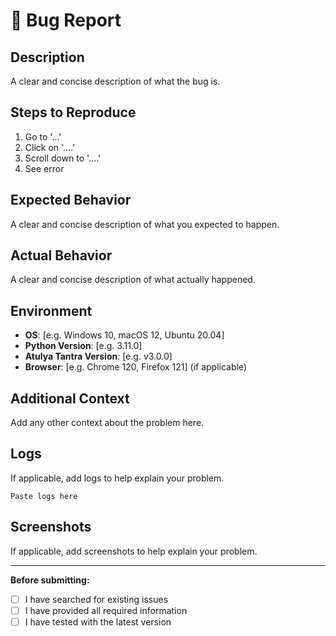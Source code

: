 # 🐛 Bug Report

## Description
A clear and concise description of what the bug is.

## Steps to Reproduce
1. Go to '...'
2. Click on '....'
3. Scroll down to '....'
4. See error

## Expected Behavior
A clear and concise description of what you expected to happen.

## Actual Behavior
A clear and concise description of what actually happened.

## Environment
- **OS**: [e.g. Windows 10, macOS 12, Ubuntu 20.04]
- **Python Version**: [e.g. 3.11.0]
- **Atulya Tantra Version**: [e.g. v3.0.0]
- **Browser**: [e.g. Chrome 120, Firefox 121] (if applicable)

## Additional Context
Add any other context about the problem here.

## Logs
If applicable, add logs to help explain your problem.

```
Paste logs here
```

## Screenshots
If applicable, add screenshots to help explain your problem.

---

**Before submitting:**
- [ ] I have searched for existing issues
- [ ] I have provided all required information
- [ ] I have tested with the latest version
